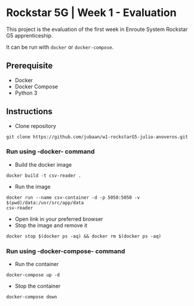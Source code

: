 # Rockstar 5G | Week 1 - Evaluation

This project is the evaluation of the first week in Enroute System Rockstar G5
apprenticeship.

It can be run with `docker` or `docker-compose`.

## Prerequisite
- Docker
- Docker Compose
- Python 3

## Instructions
- Clone repository
```
git clone https://github.com/jubaan/w1-rockstarG5-julio-anoveros.git
```

### Run using -docker- command

- Build the docker image
```
docker build -t csv-reader .
```
- Run the image
```
docker run --name csv-container -d -p 5050:5050 -v $(pwd)/data:/usr/src/app/data
csv-reader
```
- Open link in your preferred browser
- Stop the image and remove it
```
docker stop $(docker ps -aq) && docker rm $(docker ps -aq)
```

### Run using -docker-compose- command

- Run the container
```
docker-compose up -d
```

- Stop the container
```
docker-compose down
```
